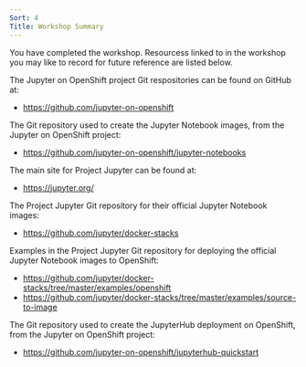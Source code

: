 ```yaml
---
Sort: 4
Title: Workshop Summary
---
```


You have completed the workshop. Resourcess linked to in the workshop you may like to record for future reference are listed below.

The Jupyter on OpenShift project Git respositories can be found on GitHub at:

* https://github.com/jupyter-on-openshift

The Git repository used to create the Jupyter Notebook images, from the Jupyter on OpenShift project:

* https://github.com/jupyter-on-openshift/jupyter-notebooks

The main site for Project Jupyter can be found at:

* https://jupyter.org/

The Project Jupyter Git repository for their official Jupyter Notebook images:

* https://github.com/jupyter/docker-stacks

Examples in the Project Jupyter Git repository for deploying the official Jupyter Notebook images to OpenShift:

* https://github.com/jupyter/docker-stacks/tree/master/examples/openshift
* https://github.com/jupyter/docker-stacks/tree/master/examples/source-to-image

The Git repository used to create the JupyterHub deployment on OpenShift, from the Jupyter on OpenShift project:

* https://github.com/jupyter-on-openshift/jupyterhub-quickstart
